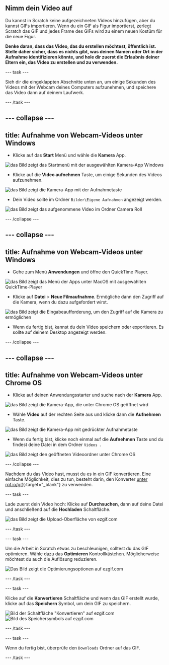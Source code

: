 ## Nimm dein Video auf

Du kannst in Scratch keine aufgezeichneten Videos hinzufügen, aber du kannst GIFs importieren. Wenn du ein GIF als Figur importierst, zerlegt Scratch das GIF und jedes Frame des GIFs wird zu einem neuen Kostüm für die neue Figur.

**Denke daran, dass das Video, das du erstellen möchtest, öffentlich ist. Stelle daher sicher, dass es nichts gibt, was deinen Namen oder Ort in der Aufnahme identifizieren könnte, und hole dir zuerst die Erlaubnis deiner Eltern ein, das Video zu erstellen und zu verwenden.**

--- task ---

Sieh dir die eingeklappten Abschnitte unten an, um einige Sekunden des Videos mit der Webcam deines Computers aufzunehmen, und speichere das Video dann auf deinem Laufwerk.

--- /task ---

--- collapse ---
---
title: Aufnahme von Webcam-Videos unter Windows
---
- Klicke auf das **Start** Menü und wähle die **Kamera** App.

![das Bild zeigt das Startmenü mit der ausgewählten Kamera-App Windows](images/camera-app.png)

- Klicke auf die **Video aufnehmen** Taste, um einige Sekunden des Videos aufzunehmen.

![das Bild zeigt die Kamera-App mit der Aufnahmetaste](images/record-win.png)

- Dein Video sollte im Ordner `Bilder\Eigene Aufnahmen` angezeigt werden.

![das Bild zeigt das aufgenommene Video im Ordner Camera Roll](images/camera-roll.png)


--- /collapse ---

--- collapse ---
---
title: Aufnahme von Webcam-Videos unter Windows
---
- Gehe zum Menü **Anwendungen** und öffne den QuickTime Player.

![das Bild zeigt das Menü der Apps unter MacOS mit ausgewählten QuickTime-Player](images/quicktime.png)

- Klicke auf **Datei** > **Neue Filmaufnahme**. Ermögliche dann den Zugriff auf die Kamera, wenn du dazu aufgefordert wirst.

![das Bild zeigt die Eingabeaufforderung, um den Zugriff auf die Kamera zu ermöglichen](images/allow_cam_macOS.png)

- Wenn du fertig bist, kannst du dein Video speichern oder exportieren. Es sollte auf deinem Desktop angezeigt werden.


--- /collapse ---

--- collapse ---
---
title: Aufnahme von Webcam-Videos unter Chrome OS
---

- Klicke auf deinen Anwendungsstarter und suche nach der **Kamera** App.

![das Bild zeigt die Kamera-App, die unter Chrome OS geöffnet wird](images/opencamera.png)

- Wähle **Video** auf der rechten Seite aus und klicke dann die **Aufnehmen** Taste.

![das Bild zeigt die Kamera-App mit gedrückter Aufnahmetaste](images/hitrecord.png)

- Wenn du fertig bist, klicke noch einmal auf die **Aufnehmen** Taste und du findest deine Datei in dem Ordner `Videos `.

![das Bild zeigt den geöffneten Videoordner unter Chrome OS](images/videosfolder.png)

--- /collapse ---

Nachdem du das Video hast, musst du es in ein GIF konvertieren. Eine einfache Möglichkeit, dies zu tun, besteht darin, den Konverter [unter rpf.io/gif](https://rpf.io/gif){:target="_blank"} zu verwenden.

--- task ---

Lade zuerst dein Video hoch: Klicke auf **Durchsuchen**, dann auf deine Datei und anschließend auf die **Hochladen** Schaltfläche.

![das Bild zeigt die Upload-Oberfläche von ezgif.com](images/ezgif-upload.png)

--- /task ---

--- task ---

Um die Arbeit in Scratch etwas zu beschleunigen, solltest du das GIF optimieren. Wähle dazu das **Optimieren** Kontrollkästchen. Möglicherweise möchtest du auch die Auflösung reduzieren.

![Das Bild zeigt die Optimierungsoptionen auf ezgif.com](images/optimise-gif.png)

--- /task ---

--- task ---

Klicke auf die **Konvertieren** Schaltfläche und wenn das GIF erstellt wurde, klicke auf das **Speichern** Symbol, um dein GIF zu speichern.

![Bild der Schaltfläche "Konvertieren" auf ezgif.com](images/convert_btn.png) ![Bild des Speichersymbols auf ezgif.com](images/save_icon.png)

--- /task ---


--- task ---

Wenn du fertig bist, überprüfe den `Downloads` Ordner auf das GIF.

--- /task ---




